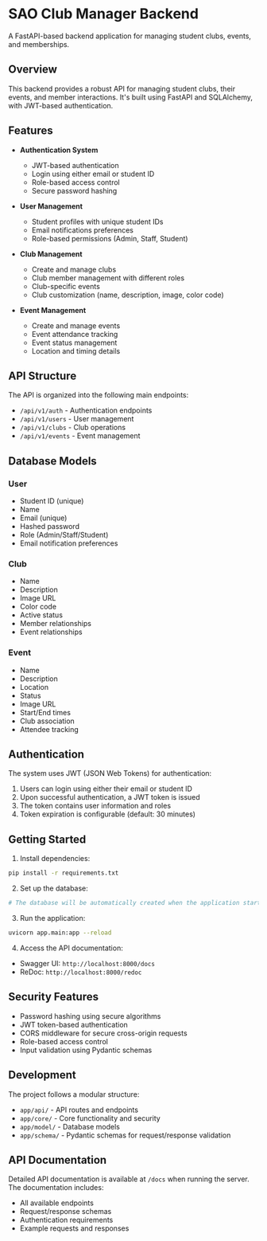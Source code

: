 # SAO Club Manager Backend

A FastAPI-based backend application for managing student clubs, events, and memberships.

## Overview

This backend provides a robust API for managing student clubs, their events, and member interactions. It's built using FastAPI and SQLAlchemy, with JWT-based authentication.

## Features

- **Authentication System**

  - JWT-based authentication
  - Login using either email or student ID
  - Role-based access control
  - Secure password hashing

- **User Management**

  - Student profiles with unique student IDs
  - Email notifications preferences
  - Role-based permissions (Admin, Staff, Student)

- **Club Management**

  - Create and manage clubs
  - Club member management with different roles
  - Club-specific events
  - Club customization (name, description, image, color code)

- **Event Management**
  - Create and manage events
  - Event attendance tracking
  - Event status management
  - Location and timing details

## API Structure

The API is organized into the following main endpoints:

- `/api/v1/auth` - Authentication endpoints
- `/api/v1/users` - User management
- `/api/v1/clubs` - Club operations
- `/api/v1/events` - Event management

## Database Models

### User

- Student ID (unique)
- Name
- Email (unique)
- Hashed password
- Role (Admin/Staff/Student)
- Email notification preferences

### Club

- Name
- Description
- Image URL
- Color code
- Active status
- Member relationships
- Event relationships

### Event

- Name
- Description
- Location
- Status
- Image URL
- Start/End times
- Club association
- Attendee tracking

## Authentication

The system uses JWT (JSON Web Tokens) for authentication:

1. Users can login using either their email or student ID
2. Upon successful authentication, a JWT token is issued
3. The token contains user information and roles
4. Token expiration is configurable (default: 30 minutes)

## Getting Started

1. Install dependencies:

```bash
pip install -r requirements.txt
```

2. Set up the database:

```bash
# The database will be automatically created when the application starts
```

3. Run the application:

```bash
uvicorn app.main:app --reload
```

4. Access the API documentation:

- Swagger UI: `http://localhost:8000/docs`
- ReDoc: `http://localhost:8000/redoc`

## Security Features

- Password hashing using secure algorithms
- JWT token-based authentication
- CORS middleware for secure cross-origin requests
- Role-based access control
- Input validation using Pydantic schemas

## Development

The project follows a modular structure:

- `app/api/` - API routes and endpoints
- `app/core/` - Core functionality and security
- `app/model/` - Database models
- `app/schema/` - Pydantic schemas for request/response validation

## API Documentation

Detailed API documentation is available at `/docs` when running the server. The documentation includes:

- All available endpoints
- Request/response schemas
- Authentication requirements
- Example requests and responses
